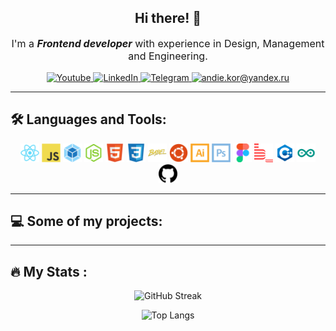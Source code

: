 <h2 align='center'> Hi there! 👋 </h2>
<p style="font-size:16px" align='center'>I'm a <b><em>Frontend developer</em></b> with experience in Design, Management and Engineering.</p>
<div id="badges" align="center">
  <a href="http://andrey-kor.ru">
    <img src="https://img.shields.io/badge/my_site-red?style=flat&logo=SitePoint&logoColor=white" alt="Youtube" title="andrey-kor.ru"/>
  </a>
  <a href="https://www.linkedin.com/in/andrey-kor/">
    <img src="https://img.shields.io/badge/LinkedIn-informational?style=flat&logo=linkedin&logoColor=white" alt="LinkedIn" title="linkedin.com/andrey-kor/"/>
  </a>
  <a href="https://t.me/erg_rey">
    <img src="https://img.shields.io/badge/Telegram-blue?style=flat&logo=telegram&logoColor=white" alt="Telegram" title="@erg_rey"/>
  </a>
  <a href="mailto:andie.kor@yandex.ru">
    <img src="https://img.shields.io/badge/Mail-orange?style=flat&logo=gmail&logoColor=white" alt="andie.kor@yandex.ru" title="andie.kor@yandex.ru"/>
  </a>
</div>

---

<h2>🛠️ Languages and Tools:</h2>

<div align="center">
    <img src="./src/react.svg" alt="react" title="React" width="30" height="30" />
    <img src="./src/js.svg" alt="js" title="JS" width="30" height="30" />
    <img src="./src/webpack.svg" alt="webpack" title="Webpack" width="30" height="30" />
    <img src="./src/nodejs.svg" alt="nodejs" title="NodeJS" width="30" height="30" />
    <img src="./src/html5.svg" alt="html5" title="HTML5" width="30" height="30" />
    <img src="./src/css3.svg" alt="css3" title="CSS3" width="30" height="30" />
    <img src="./src/babel.svg" alt="babel" title="Babel" width="30" height="30" />
    <img src="./src/ubuntu.svg" alt="ubuntu" title="Linux/Ubuntu" width="30" height="30" />
    <img src="./src/ai.svg" alt="ai" title="Illustrator" width="30" height="30" />
    <img src="./src/ps.svg" alt="ps" title="Photoshop" width="30" height="30" />
    <img src="./src/figma.svg" alt="figma" title="Figma" width="30" height="30" />
    <img src="./src/bem.svg" alt="bem" title="БЭМ" width="30" height="30" />
    <img src="./src/c.svg" alt="C++" title="C++" width="30" height="30" />
    <img src="./src/arduino.svg" alt="arduino" title="Arduino controllers" width="30" height="30" />
    <img src="./src/github.svg" alt="github" title="Git/Github" width="30" height="30" />
</div>

---

<h2>💻 Some of my projects:</h2>

---

<h2>🔥 My Stats : </h2>

<div align="center">

![GitHub Streak](https://streak-stats.demolab.com/?user=andrey-kor&theme=vision-friendly-dark)

![Top Langs](https://github-readme-stats.vercel.app/api/top-langs/?username=andrey-kor&layout=compact&theme=vision-friendly-dark)

</div>
